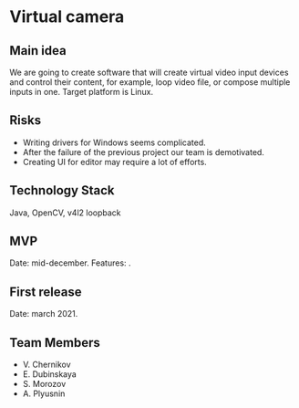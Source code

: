 # Virtual camera
## Main idea
We are going to create software that will create virtual video input devices and control their content, for example, loop video file, or compose multiple inputs in one. Target platform is Linux.
## Risks
- Writing drivers for Windows seems complicated.
- After the failure of the previous project our team is demotivated.
- Creating UI for editor may require a lot of efforts.
## Technology Stack
Java, OpenCV, v4l2 loopback
## MVP
Date: mid-december.
Features: .
## First release
Date: march 2021.
## Team Members
- V. Chernikov
- E. Dubinskaya
- S. Morozov
- A. Plyusnin
